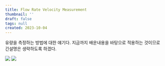 ```yaml
---
title: Flow Rate Velocity Measurement
thumbnail: ''
draft: false
tags: null
created: 2023-10-04
---
```


유량을 측정하는 방법에 대한 얘기다. 지금까지 배운내용을 바탕으로 적용하는 것이므로 긴설명은 생략하도록 하겠다.

![](flow-rate1.png)
![](flow-rate2.png)
